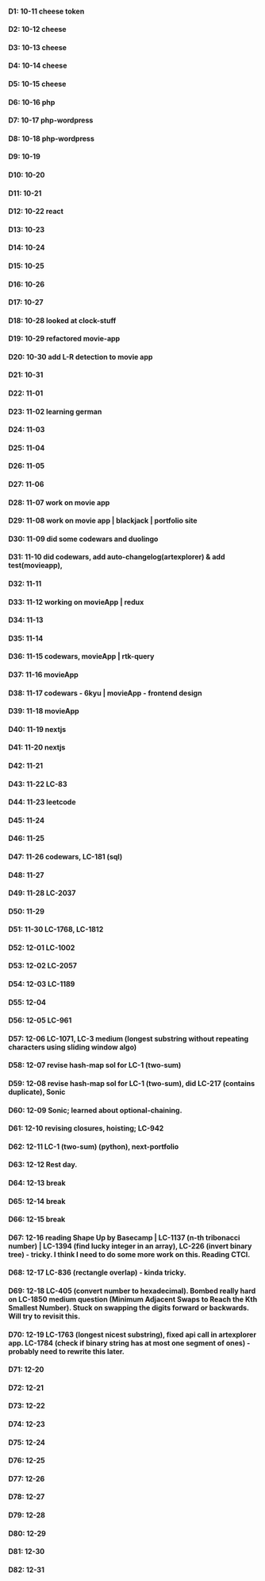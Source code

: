 #### D1: 10-11 cheese token
#### D2: 10-12 cheese
#### D3: 10-13 cheese
#### D4: 10-14 cheese
#### D5: 10-15 cheese
#### D6: 10-16 php
#### D7: 10-17 php-wordpress
#### D8: 10-18 php-wordpress
#### D9: 10-19 
#### D10: 10-20
#### D11: 10-21
#### D12: 10-22 react
#### D13: 10-23
#### D14: 10-24
#### D15: 10-25
#### D16: 10-26
#### D17: 10-27
#### D18: 10-28 looked at clock-stuff
#### D19: 10-29 refactored movie-app
#### D20: 10-30 add L-R detection to movie app
#### D21: 10-31
#### D22: 11-01
#### D23: 11-02 learning german
#### D24: 11-03
#### D25: 11-04
#### D26: 11-05
#### D27: 11-06 
#### D28: 11-07 work on movie app
#### D29: 11-08 work on movie app | blackjack | portfolio site
#### D30: 11-09 did some codewars and duolingo
#### D31: 11-10 did codewars, add auto-changelog(artexplorer) & add test(movieapp),  
#### D32: 11-11
#### D33: 11-12 working on movieApp | redux
#### D34: 11-13
#### D35: 11-14
#### D36: 11-15 codewars, movieApp | rtk-query
#### D37: 11-16 movieApp
#### D38: 11-17 codewars - 6kyu | movieApp - frontend design
#### D39: 11-18 movieApp
#### D40: 11-19 nextjs
#### D41: 11-20 nextjs
#### D42: 11-21
#### D43: 11-22 LC-83
#### D44: 11-23 leetcode
#### D45: 11-24
#### D46: 11-25
#### D47: 11-26 codewars, LC-181 (sql)
#### D48: 11-27
#### D49: 11-28 LC-2037
#### D50: 11-29 
#### D51: 11-30 LC-1768, LC-1812
#### D52: 12-01 LC-1002
#### D53: 12-02 LC-2057
#### D54: 12-03 LC-1189
#### D55: 12-04 
#### D56: 12-05 LC-961
#### D57: 12-06 LC-1071, LC-3 medium (longest substring without repeating characters using sliding window algo)
#### D58: 12-07 revise hash-map sol for LC-1 (two-sum)
#### D59: 12-08 revise hash-map sol for LC-1 (two-sum), did LC-217 (contains duplicate), Sonic
#### D60: 12-09 Sonic; learned about optional-chaining.
#### D61: 12-10 revising closures, hoisting; LC-942
#### D62: 12-11 LC-1 (two-sum) (python), next-portfolio 
#### D63: 12-12 Rest day.
#### D64: 12-13 break
#### D65: 12-14 break
#### D66: 12-15 break
#### D67: 12-16 reading Shape Up by Basecamp | LC-1137 (n-th tribonacci number) | LC-1394 (find lucky integer in an array), LC-226 (invert binary tree) - tricky. I think I need to do some more work on this. Reading CTCI.
#### D68: 12-17 LC-836 (rectangle overlap) - kinda tricky.
#### D69: 12-18 LC-405 (convert number to hexadecimal). Bombed really hard on LC-1850 medium question (Minimum Adjacent Swaps to Reach the Kth Smallest Number). Stuck on swapping the digits forward or backwards. Will try to revisit this.
#### D70: 12-19 LC-1763 (longest nicest substring), fixed api call in artexplorer app. LC-1784 (check if binary string has at most one segment of ones) - probably need to rewrite this later. 
#### D71: 12-20
#### D72: 12-21
#### D73: 12-22
#### D74: 12-23
#### D75: 12-24
#### D76: 12-25
#### D77: 12-26
#### D78: 12-27
#### D79: 12-28
#### D80: 12-29
#### D81: 12-30
#### D82: 12-31
